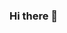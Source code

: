 ### Hi there 👋

<!--
**mimansa1907/mimansa1907** is a ✨ _special_ ✨ repository because its `README.md` (this file) appears on your GitHub profile.
💫 About Me:
- 🔭 I’m currently working on Image classification and object detection.
- 🌱 I’m currently learning NLP and GANs algorithms.
- 👯 I’m interested to work on Data Analysis and Machine Learning Problems
- 📫 How to reach me: mimansa1907@gmail.com
- ⚡ Fun fact: I love solving technical problems

🌐 Socials:
[LinkedIn] (https://linkedin.com/in/ https://www.linkedin.com/in/mimansamaheshwari/)
[Medium] (https://medium.com/@Mimansa)
[Reddit] (https://www.reddit.com/user/mili_19)

💻 Tech Stack:
Python C++ CSS3 HTML5 AWS Google Cloud Anaconda MongoDB MySQL ApacheCassandra Postgres Figma Canva Plotly PyTorch scikit-learn SciPy Keras NumPy Pandas TensorFlow

-->
